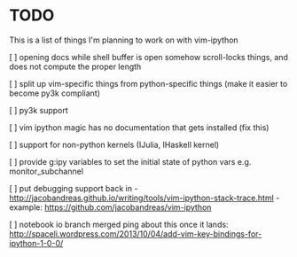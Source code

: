 
# TODO

This is a list of things I'm planning to work on with vim-ipython

[ ] opening docs while shell buffer is open somehow scroll-locks things, and
    does not compute the proper length

[ ] split up vim-specific things from python-specific things 
    (make it easier to become py3k compliant) 

[ ] py3k support

[ ] vim ipython magic has no documentation that gets installed (fix this)

[ ] support for non-python kernels (IJulia, IHaskell kernel)

[ ] provide g:ipy variables to set the initial state of python vars 
    e.g. monitor_subchannel

[ ] put debugging support back in
    - http://jacobandreas.github.io/writing/tools/vim-ipython-stack-trace.html
    - example: https://github.com/jacobandreas/vim-ipython

[ ] notebook io branch merged
    ping about this once it lands:
    http://spaceli.wordpress.com/2013/10/04/add-vim-key-bindings-for-ipython-1-0-0/

